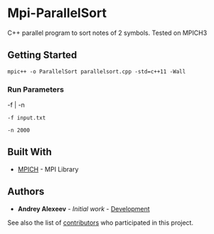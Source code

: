 # Mpi-ParallelSort

C++ parallel program to sort notes of 2 symbols.
Tested on MPICH3

## Getting Started

```
mpic++ -o ParallelSort parallelsort.cpp -std=c++11 -Wall
```

### Run Parameters

-f <filename> | -n <count of notes>
```
-f input.txt
```
```
-n 2000
```

## Built With

* [MPICH](#) - MPI Library

## Authors

* **Andrey Alexeev** - *Initial work* - [Development](https://github.com/ivister)

See also the list of [contributors](#) who participated in this project.
